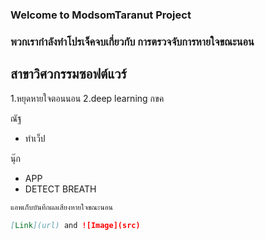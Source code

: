 ### Welcome to ModsomTaranut Project

### พวกเรากำลังทำโปรเจ็คจบเกี่ยวกับ การตรวจจับการหายใจขณะนอน 
## สาขาวิศวกรรมซอฟต์แวร์

1.หยุดหายใจตอนนอน
2.deep learning กขค

ณัฐ 
- ทำเว็ป

นุ๊ก 
- APP
- DETECT BREATH

```markdown
แอพเก็บบันทึกผลเสียงหายใจขณะนอน

[Link](url) and ![Image](src)
```

